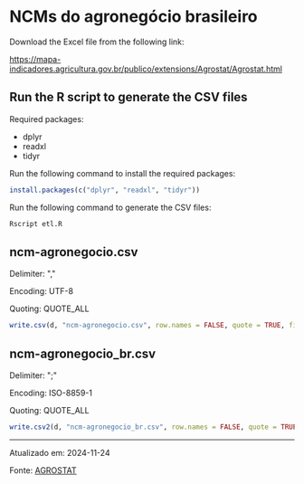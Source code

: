 # NCMs do agronegócio brasileiro

Download the Excel file from the following link:

https://mapa-indicadores.agricultura.gov.br/publico/extensions/Agrostat/Agrostat.html

## Run the R script to generate the CSV files

Required packages:

- dplyr
- readxl
- tidyr

Run the following command to install the required packages:

```r
install.packages(c("dplyr", "readxl", "tidyr"))
```

Run the following command to generate the CSV files:

```sh
Rscript etl.R
```

## ncm-agronegocio.csv

Delimiter: ","

Encoding: UTF-8

Quoting: QUOTE_ALL

```r
write.csv(d, "ncm-agronegocio.csv", row.names = FALSE, quote = TRUE, fileEncoding = "ISO-8859-1")
```

## ncm-agronegocio_br.csv

Delimiter: ";"

Encoding: ISO-8859-1

Quoting: QUOTE_ALL

```r
write.csv2(d, "ncm-agronegocio_br.csv", row.names = FALSE, quote = TRUE, fileEncoding = "ISO-8859-1")
```

---

Atualizado em: 2024-11-24

Fonte: [AGROSTAT](https://mapa-indicadores.agricultura.gov.br/publico/extensions/Agrostat/Agrostat.html)
